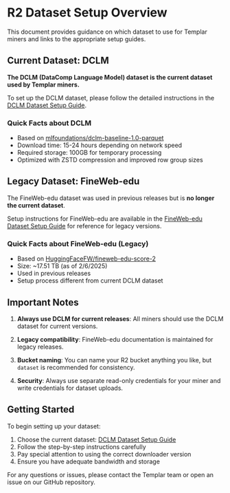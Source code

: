 # R2 Dataset Setup Overview

This document provides guidance on which dataset to use for Templar miners and links to the appropriate setup guides.

## Current Dataset: DCLM

**The DCLM (DataComp Language Model) dataset is the current dataset used by Templar miners.**

To set up the DCLM dataset, please follow the detailed instructions in the [DCLM Dataset Setup Guide](./r2_dataset-dclm.md).

### Quick Facts about DCLM

- Based on [mlfoundations/dclm-baseline-1.0-parquet](https://huggingface.co/datasets/mlfoundations/dclm-baseline-1.0-parquet)
- Download time: 15-24 hours depending on network speed
- Required storage: 100GB for temporary processing
- Optimized with ZSTD compression and improved row group sizes

## Legacy Dataset: FineWeb-edu

The FineWeb-edu dataset was used in previous releases but is **no longer the current dataset**.

Setup instructions for FineWeb-edu are available in the [FineWeb-edu Dataset Setup Guide](./r2_dataset-fineweb-edu.md) for reference for legacy versions.

### Quick Facts about FineWeb-edu (Legacy)

- Based on [HuggingFaceFW/fineweb-edu-score-2](https://huggingface.co/datasets/HuggingFaceFW/fineweb-edu-score-2)
- Size: ~17.51 TB (as of 2/6/2025)
- Used in previous releases
- Setup process different from current DCLM dataset

## Important Notes

1. **Always use DCLM for current releases**: All miners should use the DCLM dataset for current versions.

2. **Legacy compatibility**: FineWeb-edu documentation is maintained for legacy releases.

3. **Bucket naming**: You can name your R2 bucket anything you like, but `dataset` is recommended for consistency.

4. **Security**: Always use separate read-only credentials for your miner and write credentials for dataset uploads.

## Getting Started

To begin setting up your dataset:

1. Choose the current dataset: [DCLM Dataset Setup Guide](./r2_dataset-dclm.md)
2. Follow the step-by-step instructions carefully
3. Pay special attention to using the correct downloader version
4. Ensure you have adequate bandwidth and storage

For any questions or issues, please contact the Templar team or open an issue on our GitHub repository.
